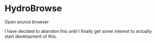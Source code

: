 # HydroBrowse
Open source browser

I have decided to abandon this until I finally get some interest to actually start development of this.
